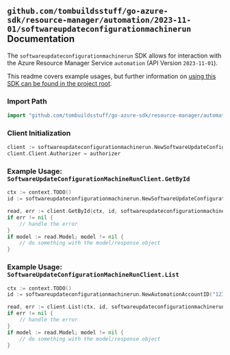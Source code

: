 
## `github.com/tombuildsstuff/go-azure-sdk/resource-manager/automation/2023-11-01/softwareupdateconfigurationmachinerun` Documentation

The `softwareupdateconfigurationmachinerun` SDK allows for interaction with the Azure Resource Manager Service `automation` (API Version `2023-11-01`).

This readme covers example usages, but further information on [using this SDK can be found in the project root](https://github.com/tombuildsstuff/go-azure-sdk/tree/main/docs).

### Import Path

```go
import "github.com/tombuildsstuff/go-azure-sdk/resource-manager/automation/2023-11-01/softwareupdateconfigurationmachinerun"
```


### Client Initialization

```go
client := softwareupdateconfigurationmachinerun.NewSoftwareUpdateConfigurationMachineRunClientWithBaseURI("https://management.azure.com")
client.Client.Authorizer = authorizer
```


### Example Usage: `SoftwareUpdateConfigurationMachineRunClient.GetById`

```go
ctx := context.TODO()
id := softwareupdateconfigurationmachinerun.NewSoftwareUpdateConfigurationMachineRunID("12345678-1234-9876-4563-123456789012", "example-resource-group", "automationAccountValue", "softwareUpdateConfigurationMachineRunIdValue")

read, err := client.GetById(ctx, id, softwareupdateconfigurationmachinerun.DefaultGetByIdOperationOptions())
if err != nil {
	// handle the error
}
if model := read.Model; model != nil {
	// do something with the model/response object
}
```


### Example Usage: `SoftwareUpdateConfigurationMachineRunClient.List`

```go
ctx := context.TODO()
id := softwareupdateconfigurationmachinerun.NewAutomationAccountID("12345678-1234-9876-4563-123456789012", "example-resource-group", "automationAccountValue")

read, err := client.List(ctx, id, softwareupdateconfigurationmachinerun.DefaultListOperationOptions())
if err != nil {
	// handle the error
}
if model := read.Model; model != nil {
	// do something with the model/response object
}
```
